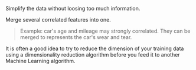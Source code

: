 Simplify the data without loosing too much information. 

Merge several correlated features into one. 

> Example: car's age and mileage may strongly correlated. They can be merged to represents the car's wear and tear. 

It is often a good idea to try to reduce the dimension of your training data using a dimensionality reduction algorithm before you feed it to another Machine Learning algorithm. 

